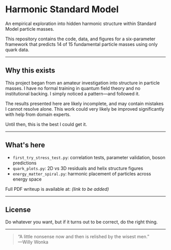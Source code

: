 # Harmonic Standard Model

An empirical exploration into hidden harmonic structure within Standard Model particle masses.

This repository contains the code, data, and figures for a six-parameter framework that predicts 14 of 15 fundamental particle masses using only quark data.

---

## Why this exists

This project began from an amateur investigation into structure in particle masses. I have no formal training in quantum field theory and no institutional backing. I simply noticed a pattern—and followed it.

The results presented here are likely incomplete, and may contain mistakes I cannot resolve alone. This work could very likely be improved significantly with help from domain experts.

Until then, this is the best I could get it.

---

## What's here

- `first_try_stress_test.py`: correlation tests, parameter validation, boson predictions
- `quark_plots.py`: 2D vs 3D residuals and helix structure figures
- `energy_matter_spiral.py`: harmonic placement of particles across energy space

Full PDF writeup is available at: *(link to be added)*

---

## License

Do whatever you want, but if it turns out to be correct, do the right thing.

---

> “A little nonsense now and then is relished by the wisest men.”  
> —Willy Wonka
